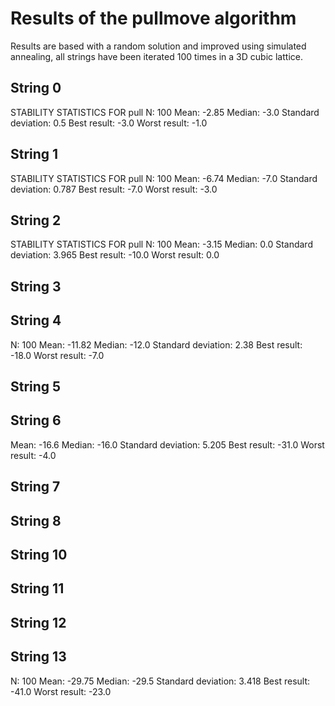 # Results of the pullmove algorithm
Results are based with a random solution and improved using simulated annealing, all strings have been iterated 100 times in a 3D cubic lattice.

## String 0
STABILITY STATISTICS FOR pull
N: 100
Mean: -2.85
Median: -3.0
Standard deviation: 0.5
Best result: -3.0
Worst result: -1.0

## String 1
STABILITY STATISTICS FOR pull
N: 100
Mean: -6.74
Median: -7.0
Standard deviation: 0.787
Best result: -7.0
Worst result: -3.0

## String 2
STABILITY STATISTICS FOR pull
N: 100
Mean: -3.15
Median: 0.0
Standard deviation: 3.965
Best result: -10.0
Worst result: 0.0

## String 3


## String 4
N: 100
Mean: -11.82
Median: -12.0
Standard deviation: 2.38
Best result: -18.0
Worst result: -7.0

## String 5


## String 6
Mean: -16.6
Median: -16.0
Standard deviation: 5.205
Best result: -31.0
Worst result: -4.0

## String 7


## String 8


## String 10


## String 11


## String 12


## String 13
N: 100
Mean: -29.75
Median: -29.5
Standard deviation: 3.418
Best result: -41.0
Worst result: -23.0
